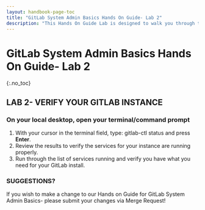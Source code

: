 ```yaml
---
layout: handbook-page-toc
title: "GitLab System Admin Basics Hands On Guide- Lab 2"
description: "This Hands On Guide Lab is designed to walk you through the lab exercises used in the GitLab System Admin Basics course."
---
```

# GitLab System Admin Basics Hands On Guide- Lab 2
{:.no_toc}

## LAB 2- VERIFY YOUR GITLAB INSTANCE  

### On your local desktop, open your terminal/command prompt

1. With your cursor in the terminal field, type: gitlab-ctl status and press **Enter**.  
2. Review the results to verify the services for your instance are running properly. 
3. Run through the list of services running and verify you have what you need for your GitLab install.

### SUGGESTIONS?

If you wish to make a change to our Hands on Guide for GitLab System Admin Basics- please submit your changes via Merge Request!

